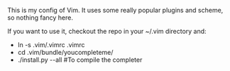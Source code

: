This is my config of Vim. It uses some really popular plugins and scheme, so nothing fancy here.

If you want to use it, checkout the repo in your ~/.vim directory and:

 * ln -s .vim/.vimrc .vimrc
 * cd .vim/bundle/youcompleteme/
 * ./install.py --all  #To compile the completer


